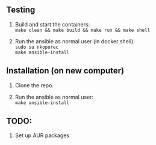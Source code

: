 ## Testing
 1. Build and start the containers: \
`make clean && make build && make run && make shell`

 2. Run the ansible as normal user (in docker shell): \
`sudo su nkoporec` \
`make ansible-install`

## Installation (on new computer)
 1. Clone the repo.

 2. Run the ansible as normal user: \
`make ansible-install`

## TODO:
 1. Set up AUR packages
